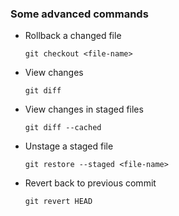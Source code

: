 ### Some advanced commands
* Rollback a changed file
	```
	git checkout <file-name>
	```
* View changes
	```
	git diff
	```
* View changes in staged files
	```
	git diff --cached
	```
* Unstage a staged file
	```
	git restore --staged <file-name>
	```
* Revert back to previous commit
	```
	git revert HEAD
	```
